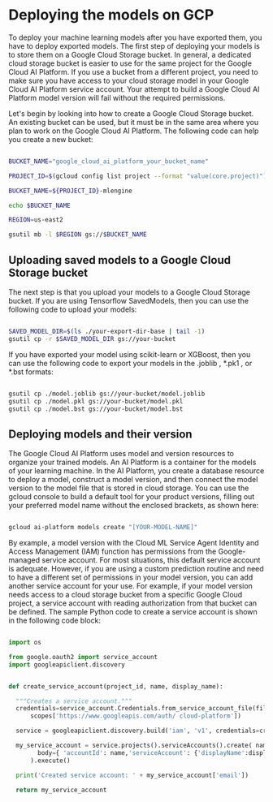 
# Deploying the models on GCP

To deploy your machine learning models after you have exported them, you have to deploy exported models. The first step of deploying your models is to store them on a Google Cloud Storage bucket. In general, a dedicated cloud storage bucket is easier to use for the same project for the Google Cloud AI Platform. If you use a bucket from a different project, you need to make sure you have access to your cloud storage model in your Google Cloud AI Platform service account. Your attempt to build a Google Cloud AI Platform model version will fail without the required permissions.

Let's begin by looking into how to create a Google Cloud Storage bucket. An existing bucket can be used, but it must be in the same area where you plan to work on the Google Cloud AI Platform. The following code can help you create a new bucket:

```bash

BUCKET_NAME="google_cloud_ai_platform_your_bucket_name"

PROJECT_ID=$(gcloud config list project --format "value(core.project)")

BUCKET_NAME=${PROJECT_ID}-mlengine

echo $BUCKET_NAME

REGION=us-east2

gsutil mb -l $REGION gs://$BUCKET_NAME


```


## Uploading saved models to a Google Cloud Storage bucket

The next step is that you upload your models to a Google Cloud Storage bucket. If you are using Tensorflow SavedModels, then you can use the following code to upload your models:


```bash

SAVED_MODEL_DIR=$(ls ./your-export-dir-base | tail -1)
gsutil cp -r $SAVED_MODEL_DIR gs://your-bucket

```

If you have exported your model using scikit-learn or XGBoost, then you can use the following code to export your models in the .joblib , *.pk1 , or *.bst formats:

```bash

gsutil cp ./model.joblib gs://your-bucket/model.joblib
gsutil cp ./model.pkl gs://your-bucket/model.pkl
gsutil cp ./model.bst gs://your-bucket/model.bst

```

## Deploying models and their version

The Google Cloud AI Platform uses model and version resources to organize your trained models. An AI Platform is a container for the models of your learning machine. In the AI Platform, you create a database resource to deploy a model, construct a model version, and then connect the model version to the model file that is stored in cloud storage. You can use the gcloud console to build a default tool for your product versions, filling out your preferred model name without the enclosed brackets, as shown here:


```bash

gcloud ai-platform models create "[YOUR-MODEL-NAME]"

```


By example, a model version with the Cloud ML Service Agent Identity and Access Management (IAM) function has permissions from the Google-managed service account.
For most situations, this default service account is adequate. However, if you are using a custom prediction routine and need to have a different set of permissions in your model version, you can add another service account for your use. For example, if your model version needs access to a cloud storage bucket from a specific Google Cloud project, a service account with reading authorization from that bucket can be defined. The sample Python code to create a service account is shown in the following code block:


```py

import os

from google.oauth2 import service_account
import googleapiclient.discovery


def create_service_account(project_id, name, display_name):

  """Creates a service account."""
  credentials=service_account.Credentials.from_service_account_file(filename=os.environ['GOOGLE_APPLICATION_CREDENTIALS'],
      scopes['https://www.googleapis.com/auth/ cloud-platform'])

  service = googleapiclient.discovery.build('iam', 'v1', credentials=credentials)

  my_service_account = service.projects().serviceAccounts().create( name='projects/' + project_id, 
        body={ 'accountId': name,'serviceAccount': {'displayName':display_name}}
      ).execute()

  print('Created service account: ' + my_service_account['email'])
  
  return my_service_account


```

